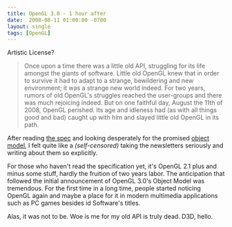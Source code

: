 ```yaml
---
title: OpenGL 3.0 - 1 hour after
date:  2008-08-11 01:00:00 -0700
layout: single
tags: [OpenGL]
---
```


Artistic License?

> Once upon a time there was a little old API, struggling for its life amongst the giants of software. Little old OpenGL knew that in order to survive it had to adapt to a strange, bewildering and new environment; it was a strange new world indeed. For two years, rumors of old OpenGL's struggles reached the user-groups and there was much rejoicing indeed. But on one faithful day, August the 11th of 2008, OpenGL perished. Its age and idleness had (as with all things good and bad) caught up with him and slayed little old OpenGL in its path.

After reading [the spec](https://web.archive.org/web/20090206153540/http://opengl.org/registry/doc/glspec30.20080811.pdf) and looking desperately for the promised [object model](https://web.archive.org/web/20090206153540/http://scriptionary.com/blog/2008/05/15/why-opengl-30-is-important/), I felt quite like a *(self-censored)* taking the newsletters seriously and writing about them so explicitly.

For those who haven't read the specification yet, it's OpenGL 2.1 plus and minus some stuff, hardly the fruition of two years labor. The anticipation that followed the initial announcement of OpenGL 3.0's Object Model was tremendous. For the first time in a long time, people started noticing OpenGL again and maybe a place for it in modern multimedia applications such as PC games besides id Software's titles.

Alas, it was not to be. Woe is me for my old API is truly dead. D3D, hello.
